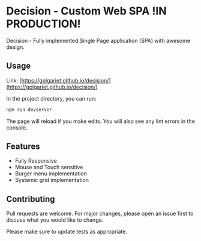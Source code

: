 # Decision - Custom Web SPA !IN PRODUCTION!

Decision - Fully implemented Single Page application (SPA) with awesome design.

## Usage

Link: [https://golgariet.github.io/decision/](https://golgariet.github.io/decision/)

In the project directory, you can run:

```bash
npm run devserver
```

The page will reload if you make edits.
You will also see any lint errors in the console.

## Features

- Fully Responsive
- Mouse and Touch sensitive
- Burger menu implementation
- Systemic grid implementation

## Contributing

Pull requests are welcome. For major changes, please open an issue first to discuss what you would like to change.

Please make sure to update tests as appropriate.
